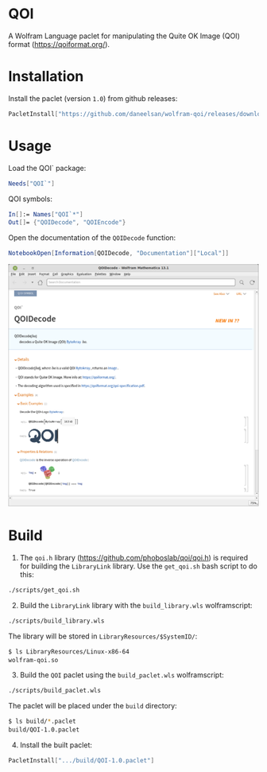 # QOI
A Wolfram Language paclet for manipulating the Quite OK Image (QOI) format (https://qoiformat.org/).

# Installation

Install the paclet (version `1.0`) from github releases:
```Mathematica
PacletInstall["https://github.com/daneelsan/wolfram-qoi/releases/download/release/QOI-1.0.paclet"]
```

# Usage

Load the QOI` package:
```Mathematica
Needs["QOI`"]
```

QOI symbols:
```Mathematica
In[]:= Names["QOI`*"]
Out[]= {"QOIDecode", "QOIEncode"}
```

Open the documentation of the `QOIDecode` function:
```Mathematica
NotebookOpen[Information[QOIDecode, "Documentation"]["Local"]]
```
![ref/QOIEncode](./screenshots/ref-QOIDecode.png)

# Build

1. The `qoi.h` library (https://github.com/phoboslab/qoi/qoi.h) is required for building the `LibraryLink` library.
Use the `get_qoi.sh` bash script to do this:
```bash
./scripts/get_qoi.sh
```

2. Build the `LibraryLink` library with the `build_library.wls` wolframscript:
```bash
./scripts/build_library.wls
```
   The library will be stored in `LibraryResources/$SystemID/`:
```bash
$ ls LibraryResources/Linux-x86-64
wolfram-qoi.so
```

3. Build the `QOI` paclet using the `build_paclet.wls` wolframscript:
```bash
./scripts/build_paclet.wls
```
   The paclet will be placed under the `build` directory:
```bash
$ ls build/*.paclet
build/QOI-1.0.paclet
```

4. Install the built paclet:
```Mathematica
PacletInstall[".../build/QOI-1.0.paclet"]
```
